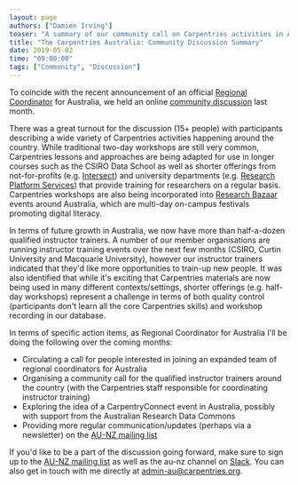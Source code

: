 ```yaml
---
layout: page
authors: ["Damien Irving"]
teaser: "A summary of our community call on Carpentries activities in Australia"
title: "The Carpentries Australia: Community Discussion Summary"
date: 2019-05-02
time: "09:00:00"
tags: ["Community", "Discussion"]
---
```


To coincide with the recent announcement of an official
[Regional Coordinator](https://carpentries.org/blog/2019/03/regionalcoordinators/) for Australia,
we held an online [community discussion](https://carpentries.org/blog/2019/03/aus-community-call-advert/) last month.

There was a great turnout for the discussion (15+ people) with participants describing a wide variety
of Carpentries activities happening around the country. 
While traditional two-day workshops are still very common,
Carpentries lessons and approaches are being adapted for use in longer courses such as the CSIRO Data School
as well as shorter offerings from not-for-profits (e.g. [Intersect](https://intersect.org.au/))
and university departments
(e.g. [Research Platform Services](https://research.unimelb.edu.au/infrastructure/research-platform-services))
that provide training for researchers on a regular basis.
Carpentries workshops are also being incorporated into
[Research Bazaar](https://resbaz.github.io/resbaz2019/) events around Australia,
which are multi-day on-campus festivals promoting digital literacy.

In terms of future growth in Australia, we now have more than half-a-dozen qualified instructor trainers.
A number of our member organisations are running instructor training events over the next few months
(CSIRO, Curtin University and Macquarie University),
however our instructor trainers indicated that they'd like more opportunities to train-up new people.
It was also identified that while it's exciting that Carpentries materials
are now being used in many different contexts/settings,
shorter offerings (e.g. half-day workshops) represent a challenge in terms of both quality control
(participants don't learn all the core Carpentries skills) and workshop recording in our database.

In terms of specific action items, as Regional Coordinator for Australia I'll be doing the following over the coming months: 

* Circulating a call for people interested in joining an expanded team of regional coordinators for Australia
* Organising a community call for the qualified instructor trainers around the country (with the Carpentries staff responsible for coordinating instructor training)
* Exploring the idea of a CarpentryConnect event in Australia, possibly with support from the Australian Research Data Commons 
* Providing more regular communication/updates (perhaps via a newsletter) on the [AU-NZ mailing list](https://carpentries.topicbox.com/groups/local-aunz)

If you'd like to be a part of the discussion going forward, make sure to sign up to the
[AU-NZ mailing list](https://carpentries.topicbox.com/groups/local-aunz)
as well as the au-nz channel on [Slack](https://swc-slack-invite.herokuapp.com/).
You can also get in touch with me directly at admin-au@carpentries.org. 
